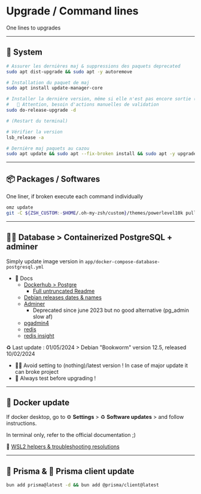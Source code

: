 # Upgrade / Command lines

One lines to upgrades

---

## 🐧 System

```bash
# Assurer les dernières maj & suppressions des paquets deprecated
sudo apt dist-upgrade && sudo apt -y autoremove

# Installation du paquet de maj
sudo apt install update-manager-core

# Installer la dernière version, même si elle n'est pas encore sortie (~24.04)
#   🚨 Attention, besoin d'actions manuelles de validation
sudo do-release-upgrade -d

# (Restart du terminal)

# Vérifier la version
lsb_release -a

# Dernière maj paquets au cazou
sudo apt update && sudo apt --fix-broken install && sudo apt -y upgrade && sudo apt dist-upgrade && sudo apt -y autoremove
```

---

## 📦️ Packages / Softwares

One liner, if broken execute each command individually

```bash
omz update
git -C ${ZSH_CUSTOM:-$HOME/.oh-my-zsh/custom}/themes/powerlevel10k pull && sudo apt update && sudo apt --fix-broken install && sudo apt -y upgrade && sudo apt -y clean && sudo apt -y autoremove && docker system prune -af && sudo npm install -g npm@latest && sudo npm install -f --global yarn && pnpm add -g pnpm && bun upgrade --canary && bun update
```

---

## 🐳💾 Database > Containerized PostgreSQL + adminer

Simply update image version in `app/docker-compose-database-postgresql.yml`

- 📝 Docs
  - [Dockerhub > Postgre](https://hub.docker.com/_/postgres)
    - [Full untruncated Readme](https://github.com/docker-library/docs/blob/master/postgres/README.md)
  - [Debian releases dates & names](https://www.debian.org/releases/)
  - [Adminer](https://hub.docker.com/_/adminer)
    - Deprecated since june 2023 but no good alternative (pg_admin slow af)
  - [pgadmin4](https://hub.docker.com/r/dpage/pgadmin4)
  - [redis](https://hub.docker.com/_/redis)
  - [redis insight](https://hub.docker.com/r/redislabs/redisinsight/tags)

♻️ Last update : 01/05/2024 > Debian "Bookworm" version 12.5, released 10/02/2024

- 📝🚨 Avoid setting to (nothing)/latest version ! In case of major update it can broke project
- 📌 Always test before upgrading !

---

## 🐳 Docker update

If docker desktop, go to ⚙️ **Settings** > ♻️ **Software updates** > and follow instructions.

In terminal only, refer to the official documentation ;)

📝 [WSL2 helpers & troubleshooting resolutions](https://github.com/youpiwaza/install-dev-env/tree/master/02-docker)

---

## 💎 Prisma & 🛒 Prisma client update

```bash
bun add prisma@latest -d && bun add @prisma/client@latest
```
